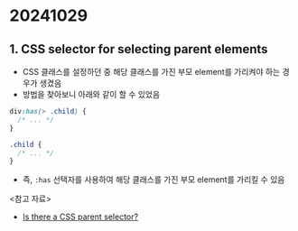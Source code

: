 # 20241029

## 1. CSS selector for selecting parent elements

- CSS 클래스를 설정하던 중 해당 클래스를 가진 부모 element를 가리켜야 하는 경우가 생겼음
- 방법을 찾아보니 아래와 같이 할 수 있었음

```css
div:has(> .child) {
  /* ... */
}

.child {
  /* ... */
}
```

- 즉, `:has` 선택자를 사용하여 해당 클래스를 가진 부모 element를 가리킬 수 있음

<참고 자료>

- [Is there a CSS parent selector?](https://stackoverflow.com/questions/1014861/is-there-a-css-parent-selector)
